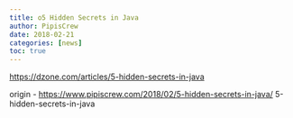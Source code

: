 ```yaml
---
title: o5 Hidden Secrets in Java
author: PipisCrew
date: 2018-02-21
categories: [news]
toc: true
---
```


https://dzone.com/articles/5-hidden-secrets-in-java

origin - https://www.pipiscrew.com/2018/02/5-hidden-secrets-in-java/ 5-hidden-secrets-in-java